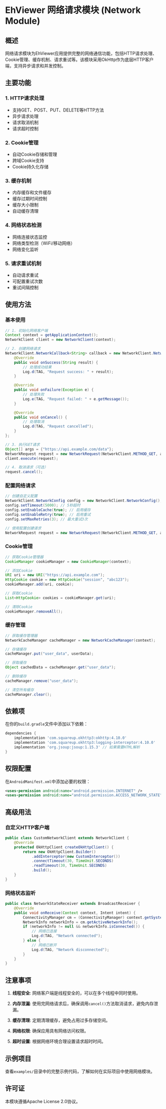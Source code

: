 # EhViewer 网络请求模块 (Network Module)

## 概述

网络请求模块为EhViewer应用提供完整的网络通信功能，包括HTTP请求处理、Cookie管理、缓存机制、请求重试等。该模块采用OkHttp作为底层HTTP客户端，支持异步请求和并发控制。

## 主要功能

### 1. HTTP请求处理
- 支持GET、POST、PUT、DELETE等HTTP方法
- 异步请求处理
- 请求取消机制
- 请求超时控制

### 2. Cookie管理
- 自动Cookie存储和管理
- 跨域Cookie支持
- Cookie持久化存储

### 3. 缓存机制
- 内存缓存和文件缓存
- 缓存过期时间控制
- 缓存大小限制
- 自动缓存清理

### 4. 网络状态检测
- 网络连接状态监控
- 网络类型检测（WiFi/移动网络）
- 网络变化监听

### 5. 请求重试机制
- 自动请求重试
- 可配置重试次数
- 重试间隔控制

## 使用方法

### 基本使用

```java
// 1. 初始化网络客户端
Context context = getApplicationContext();
NetworkClient client = new NetworkClient(context);

// 2. 创建网络请求
NetworkClient.NetworkCallback<String> callback = new NetworkClient.NetworkCallback<String>() {
    @Override
    public void onSuccess(String result) {
        // 处理成功结果
        Log.d(TAG, "Request success: " + result);
    }

    @Override
    public void onFailure(Exception e) {
        // 处理失败
        Log.e(TAG, "Request failed: " + e.getMessage());
    }

    @Override
    public void onCancel() {
        // 处理取消
        Log.d(TAG, "Request cancelled");
    }
};

// 3. 执行GET请求
Object[] args = {"https://api.example.com/data"};
NetworkRequest request = new NetworkRequest(NetworkClient.METHOD_GET, args, callback);
client.execute(request);

// 4. 取消请求（可选）
request.cancel();
```

### 配置网络请求

```java
// 创建自定义配置
NetworkClient.NetworkConfig config = new NetworkClient.NetworkConfig();
config.setTimeout(5000); // 5秒超时
config.setEnableCache(true); // 启用缓存
config.setEnableRetry(true); // 启用重试
config.setMaxRetries(3); // 最大重试3次

// 使用配置创建请求
NetworkRequest request = new NetworkRequest(NetworkClient.METHOD_GET, args, callback, config);
```

### Cookie管理

```java
// 获取Cookie管理器
CookieManager cookieManager = new CookieManager(context);

// 添加Cookie
URI uri = new URI("https://api.example.com");
HttpCookie cookie = new HttpCookie("session", "abc123");
cookieManager.add(uri, cookie);

// 获取Cookie
List<HttpCookie> cookies = cookieManager.get(uri);

// 清除Cookie
cookieManager.removeAll();
```

### 缓存管理

```java
// 获取缓存管理器
NetworkCacheManager cacheManager = new NetworkCacheManager(context);

// 存储缓存
cacheManager.put("user_data", userData);

// 获取缓存
Object cachedData = cacheManager.get("user_data");

// 删除缓存
cacheManager.remove("user_data");

// 清空所有缓存
cacheManager.clear();
```

## 依赖项

在你的`build.gradle`文件中添加以下依赖：

```gradle
dependencies {
    implementation 'com.squareup.okhttp3:okhttp:4.10.0'
    implementation 'com.squareup.okhttp3:logging-interceptor:4.10.0'
    implementation 'org.jsoup:jsoup:1.15.3' // 如果需要HTML解析
}
```

## 权限配置

在`AndroidManifest.xml`中添加必要的权限：

```xml
<uses-permission android:name="android.permission.INTERNET" />
<uses-permission android:name="android.permission.ACCESS_NETWORK_STATE" />
```

## 高级用法

### 自定义HTTP客户端

```java
public class CustomNetworkClient extends NetworkClient {
    @Override
    protected OkHttpClient createOkHttpClient() {
        return new OkHttpClient.Builder()
            .addInterceptor(new CustomInterceptor())
            .connectTimeout(30, TimeUnit.SECONDS)
            .readTimeout(30, TimeUnit.SECONDS)
            .build();
    }
}
```

### 网络状态监听

```java
public class NetworkStateReceiver extends BroadcastReceiver {
    @Override
    public void onReceive(Context context, Intent intent) {
        ConnectivityManager cm = (ConnectivityManager) context.getSystemService(Context.CONNECTIVITY_SERVICE);
        NetworkInfo networkInfo = cm.getActiveNetworkInfo();
        if (networkInfo != null && networkInfo.isConnected()) {
            // 网络已连接
            Log.d(TAG, "Network connected");
        } else {
            // 网络已断开
            Log.d(TAG, "Network disconnected");
        }
    }
}
```

## 注意事项

1. **线程安全**: 网络客户端是线程安全的，可以在多个线程中同时使用。

2. **内存泄漏**: 使用完网络请求后，确保调用`cancel()`方法取消请求，避免内存泄漏。

3. **缓存清理**: 定期清理缓存，避免占用过多存储空间。

4. **网络权限**: 确保应用具有网络访问权限。

5. **超时设置**: 根据网络环境合理设置请求超时时间。

## 示例项目

查看`examples/`目录中的完整示例代码，了解如何在实际项目中使用网络模块。

## 许可证

本模块遵循Apache License 2.0协议。
